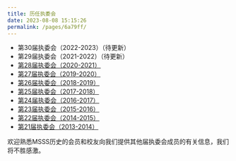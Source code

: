 ```yaml
---
title: 历任执委会
date: 2023-08-08 15:15:26
permalink: /pages/6a79ff/
---
```


- 第30届执委会（2022-2023）（待更新）
- 第29届执委会（2021-2022）（待更新）
- [第28届执委会（2020-2021）](http://msss.ust.hk/28th-2020-2021/)
- [第27届执委会（2019-2020）](http://msss.ust.hk/27th-2019-2020/)
- [第26届执委会（2018-2019）](http://msss.ust.hk/26th-2018-2019/)
- [第25届执委会（2017-2018）](http://msss.ust.hk/25th-2017-2018/)
- [第24届执委会（2016-2017）](http://msss.ust.hk/exco-all/24th-2016-2017/)
- [第23届执委会（2015-2016）](http://msss.ust.hk/exco-all/23th-2015-2016/)
- [第22届执委会（2014-2015）](http://msss.ust.hk/exco-all/22th-2014-2015/)
- [第21届执委会（2013-2014）](http://msss.ust.hk/exco-all/21th-2013-2014/)

欢迎熟悉MSSS历史的会员和校友向我们提供其他届执委会成员的有关信息，我们将不胜感激。
